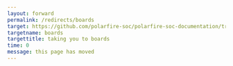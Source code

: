 ```yaml
---
layout: forward
permalink: /redirects/boards
target: https://github.com/polarfire-soc/polarfire-soc-documentation/tree/master/reference-designs-fpga-and-development-kits/
targetname: boards
targettitle: taking you to boards
time: 0
message: this page has moved
---
```

